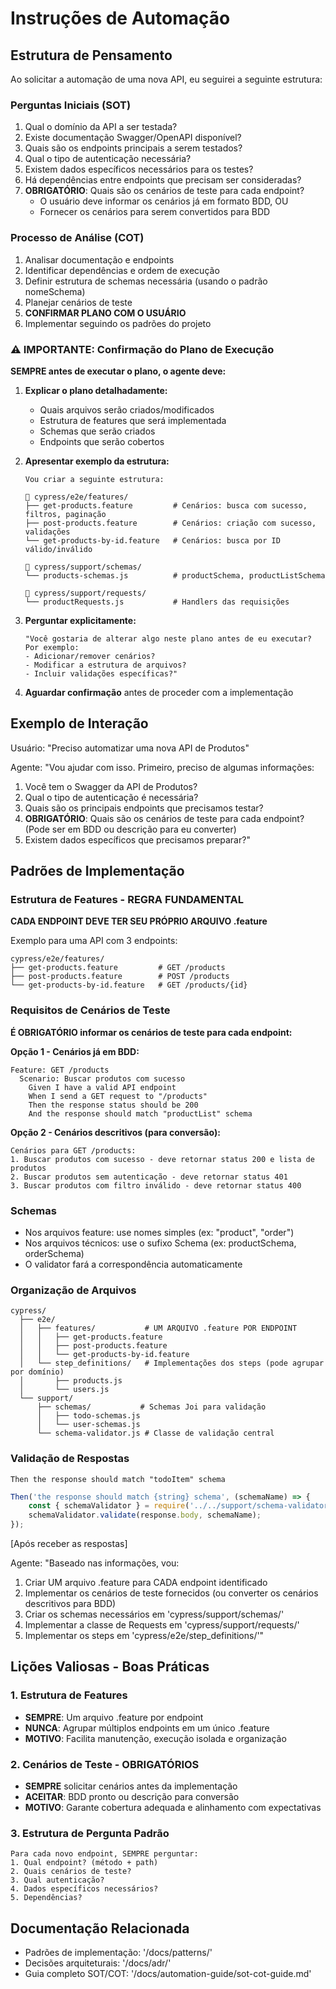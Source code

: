 # Instruções de Automação

## Estrutura de Pensamento

Ao solicitar a automação de uma nova API, eu seguirei a seguinte estrutura:

### Perguntas Iniciais (SOT)
1. Qual o domínio da API a ser testada?
2. Existe documentação Swagger/OpenAPI disponível?
3. Quais são os endpoints principais a serem testados?
4. Qual o tipo de autenticação necessária?
5. Existem dados específicos necessários para os testes?
6. Há dependências entre endpoints que precisam ser consideradas?
7. **OBRIGATÓRIO**: Quais são os cenários de teste para cada endpoint?
   - O usuário deve informar os cenários já em formato BDD, OU
   - Fornecer os cenários para serem convertidos para BDD

### Processo de Análise (COT)
1. Analisar documentação e endpoints
2. Identificar dependências e ordem de execução
3. Definir estrutura de schemas necessária (usando o padrão nomeSchema)
4. Planejar cenários de teste
5. **CONFIRMAR PLANO COM O USUÁRIO**
6. Implementar seguindo os padrões do projeto

### ⚠️ IMPORTANTE: Confirmação do Plano de Execução

**SEMPRE antes de executar o plano, o agente deve:**

1. **Explicar o plano detalhadamente:**
   - Quais arquivos serão criados/modificados
   - Estrutura de features que será implementada
   - Schemas que serão criados
   - Endpoints que serão cobertos

2. **Apresentar exemplo da estrutura:**
   ```
   Vou criar a seguinte estrutura:
   
   📁 cypress/e2e/features/
   ├── get-products.feature         # Cenários: busca com sucesso, filtros, paginação
   ├── post-products.feature        # Cenários: criação com sucesso, validações
   └── get-products-by-id.feature   # Cenários: busca por ID válido/inválido
   
   📁 cypress/support/schemas/
   └── products-schemas.js          # productSchema, productListSchema
   
   📁 cypress/support/requests/
   └── productRequests.js           # Handlers das requisições
   ```

3. **Perguntar explicitamente:**
   ```
   "Você gostaria de alterar algo neste plano antes de eu executar? 
   Por exemplo:
   - Adicionar/remover cenários?
   - Modificar a estrutura de arquivos?
   - Incluir validações específicas?"
   ```

4. **Aguardar confirmação** antes de proceder com a implementação

## Exemplo de Interação

Usuário: "Preciso automatizar uma nova API de Produtos"

Agente: "Vou ajudar com isso. Primeiro, preciso de algumas informações:
1. Você tem o Swagger da API de Produtos?
2. Qual o tipo de autenticação é necessária?
3. Quais são os principais endpoints que precisamos testar?
4. **OBRIGATÓRIO**: Quais são os cenários de teste para cada endpoint? 
   (Pode ser em BDD ou descrição para eu converter)
5. Existem dados específicos que precisamos preparar?"

## Padrões de Implementação

### Estrutura de Features - REGRA FUNDAMENTAL
**CADA ENDPOINT DEVE TER SEU PRÓPRIO ARQUIVO .feature**

Exemplo para uma API com 3 endpoints:
```
cypress/e2e/features/
├── get-products.feature         # GET /products
├── post-products.feature        # POST /products  
└── get-products-by-id.feature   # GET /products/{id}
```

### Requisitos de Cenários de Teste
**É OBRIGATÓRIO informar os cenários de teste para cada endpoint:**

**Opção 1 - Cenários já em BDD:**
```gherkin
Feature: GET /products
  Scenario: Buscar produtos com sucesso
    Given I have a valid API endpoint
    When I send a GET request to "/products"
    Then the response status should be 200
    And the response should match "productList" schema
```

**Opção 2 - Cenários descritivos (para conversão):**
```
Cenários para GET /products:
1. Buscar produtos com sucesso - deve retornar status 200 e lista de produtos
2. Buscar produtos sem autenticação - deve retornar status 401
3. Buscar produtos com filtro inválido - deve retornar status 400
```

### Schemas
- Nos arquivos feature: use nomes simples (ex: "product", "order")
- Nos arquivos técnicos: use o sufixo Schema (ex: productSchema, orderSchema)
- O validator fará a correspondência automaticamente

### Organização de Arquivos
```
cypress/
  ├── e2e/
  │   ├── features/           # UM ARQUIVO .feature POR ENDPOINT
  │   │   ├── get-products.feature
  │   │   ├── post-products.feature
  │   │   └── get-products-by-id.feature
  │   └── step_definitions/   # Implementações dos steps (pode agrupar por domínio)
  │       ├── products.js
  │       └── users.js
  └── support/
      ├── schemas/           # Schemas Joi para validação
      │   ├── todo-schemas.js
      │   └── user-schemas.js
      └── schema-validator.js # Classe de validação central
```

### Validação de Respostas
```gherkin
Then the response should match "todoItem" schema
```

```javascript
Then('the response should match {string} schema', (schemaName) => {
    const { schemaValidator } = require('../../support/schema-validator');
    schemaValidator.validate(response.body, schemaName);
});
```

[Após receber as respostas]

Agente: "Baseado nas informações, vou:
1. Criar UM arquivo .feature para CADA endpoint identificado
2. Implementar os cenários de teste fornecidos (ou converter os cenários descritivos para BDD)
3. Criar os schemas necessários em 'cypress/support/schemas/'
4. Implementar a classe de Requests em 'cypress/support/requests/'
5. Implementar os steps em 'cypress/e2e/step_definitions/'"

## Lições Valiosas - Boas Práticas

### 1. Estrutura de Features
- **SEMPRE**: Um arquivo .feature por endpoint
- **NUNCA**: Agrupar múltiplos endpoints em um único .feature
- **MOTIVO**: Facilita manutenção, execução isolada e organização

### 2. Cenários de Teste - OBRIGATÓRIOS
- **SEMPRE** solicitar cenários antes da implementação
- **ACEITAR**: BDD pronto ou descrição para conversão
- **MOTIVO**: Garante cobertura adequada e alinhamento com expectativas

### 3. Estrutura de Pergunta Padrão
```
Para cada novo endpoint, SEMPRE perguntar:
1. Qual endpoint? (método + path)
2. Quais cenários de teste?
3. Qual autenticação?
4. Dados específicos necessários?
5. Dependências?
```

## Documentação Relacionada
- Padrões de implementação: '/docs/patterns/'
- Decisões arquiteturais: '/docs/adr/'
- Guia completo SOT/COT: '/docs/automation-guide/sot-cot-guide.md'
